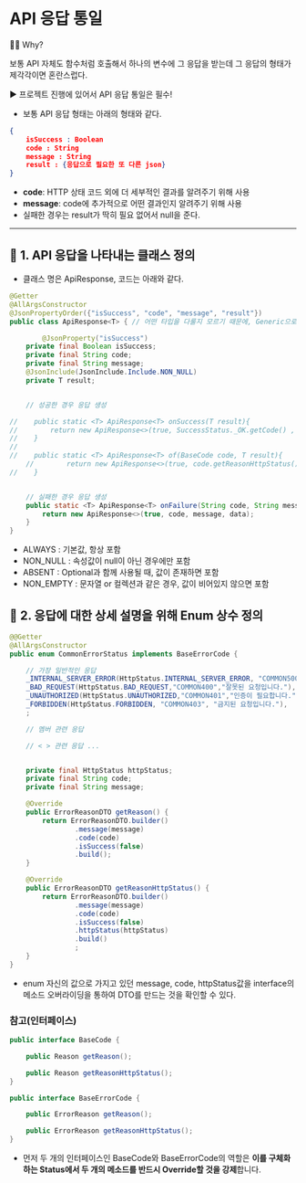 # API 응답 통일

💁🏻 Why?

보통 API 자체도 함수처럼 호출해서 하나의 변수에 그 응답을 받는데 그 응답의 형태가 제각각이면 혼란스럽다.

▶️ 프로젝트 진행에 있어서 API 응답 통일은 필수!

- 보통 API 응답 형태는 아래의 형태와 같다.

```json
{
	isSuccess : Boolean
	code : String
	message : String
	result : {응답으로 필요한 또 다른 json}
}
```
- **code**: HTTP 상태 코드 외에 더 세부적인 결과를 알려주기 위해 사용
- **message**: code에 추가적으로 어떤 결과인지 알려주기 위해 사용
- 실패한 경우는 result가 딱히 필요 없어서 null을 준다.

---

## 🔷 1.  API 응답을 나타내는 클래스 정의

- 클래스 명은 ApiResponse, 코드는 아래와 같다.

```JAVA
@Getter
@AllArgsConstructor
@JsonPropertyOrder({"isSuccess", "code", "message", "result"})
public class ApiResponse<T> { // 어떤 타입을 다룰지 모르기 때문에, Generic으로 작성

		@JsonProperty("isSuccess")
    private final Boolean isSuccess;
    private final String code;
    private final String message;
    @JsonInclude(JsonInclude.Include.NON_NULL)
    private T result;


    // 성공한 경우 응답 생성

//    public static <T> ApiResponse<T> onSuccess(T result){
//        return new ApiResponse<>(true, SuccessStatus._OK.getCode() , SuccessStatus._OK.getMessage(), result);
//    }
//
//    public static <T> ApiResponse<T> of(BaseCode code, T result){
	//        return new ApiResponse<>(true, code.getReasonHttpStatus().getCode() , code.getReasonHttpStatus().getMessage(), result);
//    }


    // 실패한 경우 응답 생성
    public static <T> ApiResponse<T> onFailure(String code, String message, T data){
        return new ApiResponse<>(true, code, message, data);
    }
}
```

- ALWAYS : 기본값, 항상 포함
- NON_NULL : 속성값이 null이 아닌 경우에만 포함
- ABSENT : Optional과 함께 사용될 때, 값이 존재하면 포함
- NON_EMPTY : 문자열 or 컬렉션과 같은 경우, 값이 비어있지 않으면 포함

## 🔷 2. 응답에 대한 상세 설명을 위해 Enum 상수 정의

```JAVA
@@Getter
@AllArgsConstructor
public enum CommonErrorStatus implements BaseErrorCode {

    // 가장 일반적인 응답
    _INTERNAL_SERVER_ERROR(HttpStatus.INTERNAL_SERVER_ERROR, "COMMON500", "서버 에러, 관리자에게 문의 바랍니다."),
    _BAD_REQUEST(HttpStatus.BAD_REQUEST,"COMMON400","잘못된 요청입니다."),
    _UNAUTHORIZED(HttpStatus.UNAUTHORIZED,"COMMON401","인증이 필요합니다."),
    _FORBIDDEN(HttpStatus.FORBIDDEN, "COMMON403", "금지된 요청입니다."),
    ;

    // 멤버 관련 응답

    // < > 관련 응답 ...


    private final HttpStatus httpStatus;
    private final String code;
    private final String message;

    @Override
    public ErrorReasonDTO getReason() {
        return ErrorReasonDTO.builder()
                .message(message)
                .code(code)
                .isSuccess(false)
                .build();
    }

    @Override
    public ErrorReasonDTO getReasonHttpStatus() {
        return ErrorReasonDTO.builder()
                .message(message)
                .code(code)
                .isSuccess(false)
                .httpStatus(httpStatus)
                .build()
                ;
    }
}
```

- enum 자신의 값으로 가지고 있던 message, code, httpStatus값을 interface의 메소드 오버라이딩을 통하여 DTO를 만드는 것을 확인할 수 있다.

### 참고(인터페이스)

```java
public interface BaseCode {

    public Reason getReason();

    public Reason getReasonHttpStatus();
}
```

```java
public interface BaseErrorCode {

    public ErrorReason getReason();

    public ErrorReason getReasonHttpStatus();
}
```

- 먼저 두 개의 인터페이스인 BaseCode와 BaseErrorCode의 역할은 **이를 구체화 하는 Status에서 두 개의 메소드를 반드시 Override할 것을 강제**합니다.
